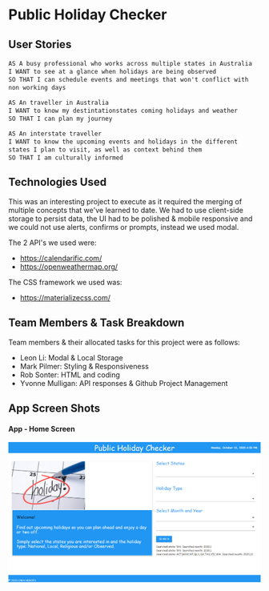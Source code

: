 # Public Holiday Checker

## User Stories
```
AS A busy professional who works across multiple states in Australia
I WANT to see at a glance when holidays are being observed
SO THAT I can schedule events and meetings that won't conflict with non working days
```
```
AS An traveller in Australia
I WANT to know my destintationstates coming holidays and weather
SO THAT I can plan my journey
```
```
AS An interstate traveller
I WANT to know the upcoming events and holidays in the different 
states I plan to visit, as well as context behind them
SO THAT I am culturally informed
```
## Technologies Used
This was an interesting project to execute as it required the merging of multiple 
concepts that we've learned to date.  We had to use client-side storage to persist
data, the UI had to be polished & mobile responsive and we could not use alerts,
confirms or prompts, instead we used modal.

The 2 API's we used were:
 * https://calendarific.com/
 * https://openweathermap.org/
 
The CSS framework we used was:
 * https://materializecss.com/

## Team Members & Task Breakdown
Team members & their allocated tasks for this project were as follows:
 * Leon Li: 	    Modal & Local Storage
 * Mark Pilmer: 	Styling & Responsiveness
 * Rob Sonter: 	  HTML and coding
 * Yvonne Mulligan:  API responses & Github	Project Management
 
 ## App Screen Shots
 #### App - Home Screen
![App Home](assets/Home-screen.jpg)

